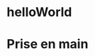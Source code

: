 # helloWorld
<!DOCTYPE html>
<html lang="fr">
<head>
    <meta charset="UTF-8">
    <meta name="viewport" content="width=device-width, initial-scale=1.0">
    <title>Début GITHUB</title>
</head>
<body>
    <h1>Prise en main</h1>
</body>
</html>
